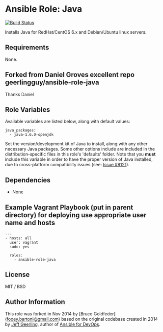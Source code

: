 # Ansible Role: Java

[![Build Status](https://travis-ci.org/fooeybartoni/ansible-role-java.svg?branch=master)](https://travis-ci.org/fooeybartoni/ansible-role-java)

Installs Java for RedHat/CentOS 6.x and Debian/Ubuntu linux servers.

## Requirements

None.   

## Forked from Daniel Groves excellent repo geerlingguy/ansible-role-java

Thanks Daniel

## Role Variables

Available variables are listed below, along with default values:

    java_packages:
      - java-1.6.0-openjdk

Set the version/development kit of Java to install, along with any other necessary Java packages. Some other options include are included in the distribution-specific files in this role's 'defaults' folder. Note that you **must** include this variable in order to have the proper version of Java installed, due to cross-platform compatibility issues (see: [Issue #8121](https://github.com/ansible/ansible/issues/8121)).

## Dependencies

- None

## Example Vagrant Playbook (put in parent directory) for deploying use appropriate user name and hosts

    ---
    - hosts: all
      user: vagrant
      sudo: yes
    
      roles:
        - ansible-role-java

## License

MIT / BSD

## Author Information

This role was forked in Nov 2014 by [Bruce Goldfeder] (fooey.bartoni@gmail.com) based on the original codebase created in 2014 by [Jeff Geerling](http://jeffgeerling.com/), author of [Ansible for DevOps](http://ansiblefordevops.com/).
